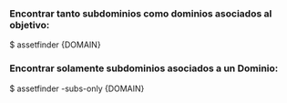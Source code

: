 ### Encontrar tanto subdominios como dominios asociados al objetivo:
$ assetfinder {DOMAIN}
### Encontrar solamente subdominios asociados a un Dominio:
$ assetfinder -subs-only {DOMAIN}